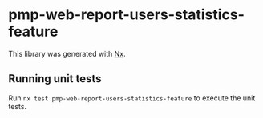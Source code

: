 # pmp-web-report-users-statistics-feature

This library was generated with [Nx](https://nx.dev).

## Running unit tests

Run `nx test pmp-web-report-users-statistics-feature` to execute the unit tests.
